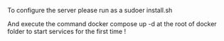 To configure the server please run as a sudoer install.sh

And execute the command docker compose up -d at the root of docker folder to start services for the first time !